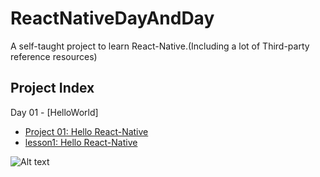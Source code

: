 # ReactNativeDayAndDay
A self-taught project to learn React-Native.(Including a lot of Third-party reference resources)

## Project Index ##

Day 01 - [HelloWorld]
      
+ [Project 01: Hello React-Native](https://github.com/edagarli/ReactNativeDayAndDay/tree/master/HelloWorld)
+ [lesson1: Hello React-Native](http://vczero.github.io/react_native/第1篇hello-react-native.html)

![Alt text](https://github.com/edagarli/ReactNativeDayAndDay/blob/master/HelloWorld%2FHelloWorld.png)    
